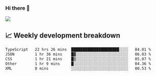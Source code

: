 ### Hi there 👋
<img align="center" src="https://github-readme-stats.vercel.app/api?username=Tumao727&show_icons=true&hide_title=true&theme=dracula" />


## 📈 Weekly development breakdown
<!--START_SECTION:waka-->

```txt
TypeScript   22 hrs 26 mins  █████████████████████░░░░   84.01 %
JSON         1 hr 36 mins    █▓░░░░░░░░░░░░░░░░░░░░░░░   06.03 %
CSS          1 hr 21 mins    █▒░░░░░░░░░░░░░░░░░░░░░░░   05.07 %
Other        1 hr 9 mins     █░░░░░░░░░░░░░░░░░░░░░░░░   04.36 %
XML          8 mins          ░░░░░░░░░░░░░░░░░░░░░░░░░   00.53 %
```

<!--END_SECTION:waka-->